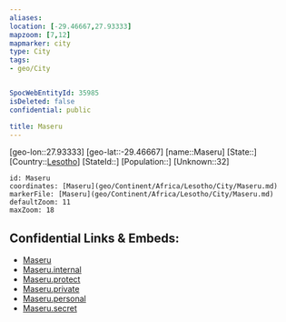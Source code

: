 ```yaml
---
aliases: 
location: [-29.46667,27.93333]
mapzoom: [7,12] 
mapmarker: city 
type: City
tags:
- geo/City


SpocWebEntityId: 35985
isDeleted: false
confidential: public

title: Maseru
---
```

[geo-lon::27.93333]
[geo-lat::-29.46667]
[name::Maseru]
[State::]
[Country::[Lesotho](geo/Continent/Africa/Lesotho.md)]
[StateId::]
[Population::]
[Unknown::32]


```leaflet
id: Maseru
coordinates: [Maseru](geo/Continent/Africa/Lesotho/City/Maseru.md)
markerFile: [Maseru](geo/Continent/Africa/Lesotho/City/Maseru.md)
defaultZoom: 11 
maxZoom: 18
```


## Confidential Links & Embeds: 
- [Maseru](../../../../../../_public/geo/Continent/Africa/Lesotho/City/Maseru.md) 
- [Maseru.internal](../../../../../../_internal/geo/Continent/Africa/Lesotho/City/Maseru.internal.md) 
- [Maseru.protect](../../../../../../_protect/geo/Continent/Africa/Lesotho/City/Maseru.protect.md) 
- [Maseru.private](../../../../../../_private/geo/Continent/Africa/Lesotho/City/Maseru.private.md) 
- [Maseru.personal](../../../../../../_personal/geo/Continent/Africa/Lesotho/City/Maseru.personal.md) 
- [Maseru.secret](../../../../../../_secret/geo/Continent/Africa/Lesotho/City/Maseru.secret.md) 
